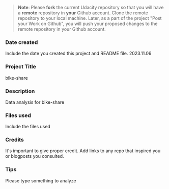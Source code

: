 >**Note**: Please **fork** the current Udacity repository so that you will have a **remote** repository in **your** Github account. Clone the remote repository to your local machine. Later, as a part of the project "Post your Work on Github", you will push your proposed changes to the remote repository in your Github account.

### Date created
Include the date you created this project and README file.
2023.11.06

### Project Title
bike-share

### Description
Data analysis for bike-share

### Files used
Include the files used

### Credits
It's important to give proper credit. Add links to any repo that inspired you or blogposts you consulted.

### Tips
Please type something to analyze 

